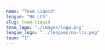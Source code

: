 ```yaml
---
name: "Team Liquid"
league: "NA LCS"
slug: team-liquid
team_logo: "./images/logo.png"
league_logo: "../leagues/na-lcs.png"
team: "1"
---
```


<!-- markdownlint-disable MD033 -->

<team name="Team Liquid" logo="https://lolstatic-a.akamaihd.net/esports-assets/production/team/team-liquid-8wr6x4o4.png">
    <player name="IMPACT" role="TOP" img="https://lolstatic-a.akamaihd.net/esports-assets/production/player/impact-11497kcz.png" ></player>
    <player name="XMITHIE" role="JUNGLE" img="https://lolstatic-a.akamaihd.net/esports-assets/production/player/xmithie-fmdwl4vp.png" ></player>
    <player name="POBELTER" role="MID" img="https://lolstatic-a.akamaihd.net/esports-assets/production/player/pobelter-7awyqj22.png" ></player>
    <player name="DOUBLELIFT" role="ADC" img="https://lolstatic-a.akamaihd.net/esports-assets/production/player/doublelift-4u1iw3tl.png" ></player>
    <player name="OLLEH" role="SUPPORT" img="https://lolstatic-a.akamaihd.net/esports-assets/production/player/olleh-951z6yne.png" ></player>
</team>